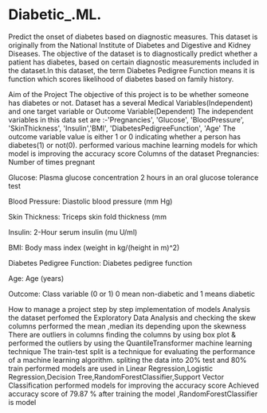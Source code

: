 # Diabetic_.ML.
Predict the onset of diabetes based on diagnostic measures. This dataset is originally from the National Institute of Diabetes and Digestive and Kidney Diseases. The objective of the dataset is to diagnostically predict whether a patient has diabetes, based on certain diagnostic measurements included in the dataset.In this dataset, the term Diabetes Pedigree Function means it is function which scores likelihood of diabetes based on family history.

Aim of the Project
The objective of this project is to be whether someone has diabetes or not.
Dataset has a several Medical Variables(Independent) and one target variable or Outcome Variable(Dependent)
The independent variables in this data set are :-'Pregnancies', 'Glucose', 'BloodPressure', 'SkinThickness', 'Insulin','BMI', 'DiabetesPedigreeFunction', 'Age'
The outcome variable value is either 1 or 0 indicating whether a person has diabetes(1) or not(0).
performed various machine learning models for which model is improving the accuracy score
Columns of the dataset
Pregnancies: Number of times pregnant

Glucose: Plasma glucose concentration 2 hours in an oral glucose tolerance test

Blood Pressure: Diastolic blood pressure (mm Hg)

Skin Thickness: Triceps skin fold thickness (mm

Insulin: 2-Hour serum insulin (mu U/ml)

BMI: Body mass index (weight in kg/(height in m)^2)

Diabetes Pedigree Function: Diabetes pedigree function

Age: Age (years)

Outcome: Class variable (0 or 1) 0 mean non-diabetic and 1 means diabetic

How to manage a project step by step implementation of models
Analysis the dataset perfomed the Exploratory Data Analysis and checking the skew columns performed the mean ,median its depending upon the skewness
There are outliers in columns finding the columns by using box plot & performed the outliers by using the QuantileTransformer machine learning technique
The train-test split is a technique for evaluating the performance of a machine learning algorithm. spliting the data into 20% test and 80% train
performed models are used in Linear Regression,Logistic Regression,Decision Tree,RandomForestClassifier,Support Vector Classification
performed models for improving the accuracy score
Achieved accuracy score of 79.87 % after training the model ,RandomForestClassifier is model
